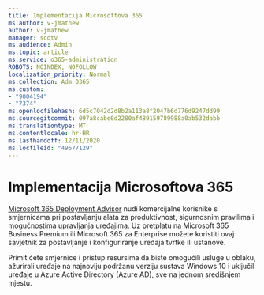 ```yaml
---
title: Implementacija Microsoftova 365
ms.author: v-jmathew
author: v-jmathew
manager: scotv
ms.audience: Admin
ms.topic: article
ms.service: o365-administration
ROBOTS: NOINDEX, NOFOLLOW
localization_priority: Normal
ms.collection: Adm_O365
ms.custom:
- "9004194"
- "7374"
ms.openlocfilehash: 6d5c7042d2d8b2a113a8f2047b6d776d9247dd99
ms.sourcegitcommit: 097a8cabe0d2280af489159789988a0ab532dabb
ms.translationtype: MT
ms.contentlocale: hr-HR
ms.lasthandoff: 12/11/2020
ms.locfileid: "49677129"
---
```

# <a name="deploy-microsoft-365"></a>Implementacija Microsoftova 365

[Microsoft 365 Deployment Advisor](https://go.microsoft.com/fwlink/?linkid=2072646) nudi komercijalne korisnike s smjernicama pri postavljanju alata za produktivnost, sigurnosnim pravilima i mogućnostima upravljanja uređajima. Uz pretplatu na Microsoft 365 Business Premium ili Microsoft 365 za Enterprise možete koristiti ovaj savjetnik za postavljanje i konfiguriranje uređaja tvrtke ili ustanove.

Primit ćete smjernice i pristup resursima da biste omogućili usluge u oblaku, ažurirali uređaje na najnoviju podržanu verziju sustava Windows 10 i uključili uređaje u Azure Active Directory (Azure AD), sve na jednom središnjem mjestu.
